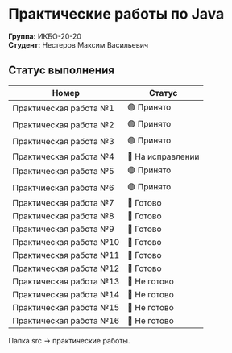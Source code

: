 # Практические работы по Java 
**Группа:** ИКБО-20-20 <br>
**Студент:** Нестеров Максим Васильевич
 
**Статус выполнения**
---
Номер          |  Статус
-----------------------------|----------------------
Практическая работа №1   | 🟢 Принято
Практическая работа №2   | 🟢 Принято
Практическая работа №3   | 🟢 Принято
Практическая работа №4   | 🔴 На исправлении
Практическая работа №5   | 🟢 Принято
Практчиеская работа №6   | 🟢 Принято
Практическая работа №7   | 🔴 Готово
Практическая работа №8   | 🔴 Готово
Практическая работа №9   | 🔴 Готово
Практическая работа №10  | 🔴 Готово
Практическая работа №11  | 🔴 Готово
Практическая работа №12  | 🔴 Готово
Практическая работа №13  | 🔴 Не готово
Практическая работа №14  | 🔴 Не готово
Практическая работа №15  | 🔴 Не готово
Практическая работа №16  | 🔴 Не готово

Папка src -> практические работы.
